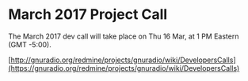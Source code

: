 
# March 2017 Project Call

The March 2017 dev call will take place on Thu 16 Mar, at 1 PM Eastern (GMT -5:00).

[http://gnuradio.org/redmine/projects/gnuradio/wiki/DevelopersCalls](https://gnuradio.org/redmine/projects/gnuradio/wiki/DevelopersCalls)
